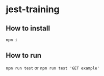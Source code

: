 # jest-training

## How to install
`npm i`

## How to run
`npm run test`
or
`npm run test 'GET example'`
